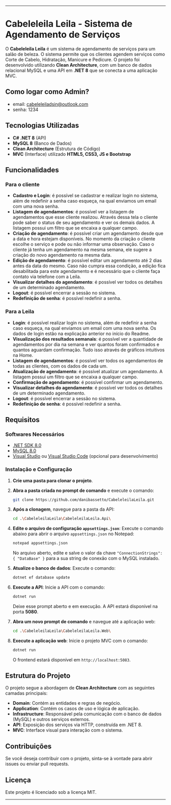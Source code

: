 
---

# Cabeleleila Leila - Sistema de Agendamento de Serviços

O **Cabeleleila Leila** é um sistema de agendamento de serviços para um salão de beleza. O sistema permite que os clientes agendem serviços como Corte de Cabelo, Hidratação, Manicure e Pedicure. O projeto foi desenvolvido utilizando **Clean Architecture**, com um banco de dados relacional MySQL e uma API em **.NET 8** que se conecta a uma aplicação MVC.

## Como logar como Admin?

- email: cabeleleiladsin@outlook.com
- senha: 1234

## Tecnologias Utilizadas

- **C# .NET 8** (API)
- **MySQL 8** (Banco de Dados)
- **Clean Architecture** (Estrutura de Código)
- **MVC** (Interface) utilizado **HTML5, CSS3, JS e Bootstrap**

## Funcionalidades

### Para o cliente

- **Cadastro e Login**: é possível se cadastrar e realizar login no sistema, além de redefinir a senha caso esqueça, na qual enviamos um email com uma nova senha.
- **Listagem de agendamentos**: é possível ver a listagem de agendamentos que esse cliente realizou. Através dessa tela o cliente pode saber o status de seu agendamento e ver os demais dados. A listagem possui um filtro que se encaixa a qualquer campo.
- **Criação de agendamento**: é possível criar um agendamento desde que a data e hora estejam disponíveis. No momento da criação o cliente escolhe o serviço e pode ou não informar uma observação. Caso o cliente já tenha um agendamento na mesma semana, ele sugere a criação do novo agendamento na mesma data.
- **Edição de agendamento**: é possível editar um agendamento até 2 dias antes da data do mesmo. Caso não cumpra essa condição, a edição fica desabilitada para este agendamento e é necessário que o cliente faça contato via telefone com a Leila.
- **Visualizar detalhes do agendamento**: é possível ver todos os detalhes de um determinado agendamento.
- **Logout**: é possível encerrar a sessão no sistema.
- **Redefinição de senha**: é possível redefinir a senha.

### Para a Leila

- **Login**: é possível realizar login no sistema, além de redefinir a senha caso esqueça, na qual enviamos um email com uma nova senha. Os dados de login estão na explicação anterior no início do Readme.
- **Visualização dos resultados semanais**: é possível ver a quantidade de agendamentos por dia na semana e ver quantos foram confirmados e quantos aguardam confirmação. Tudo isso através de gráficos intuitivos na Home.
- **Listagem de agendamentos**: é possível ver todos os agendamentos de todas as clientes, com os dados de cada um. 
- **Atualização de agendamento**: é possível atualizar um agendamento. A listagem possui um filtro que se encaixa a qualquer campo.
- **Confirmação de agendamento**: é possível confirmar um agendamento.
- **Visualizar detalhes do agendamento**: é possível ver todos os detalhes de um determinado agendamento.
- **Logout**: é possível encerrar a sessão no sistema.
- **Redefinição de senha**: é possível redefinir a senha.

## Requisitos

### Softwares Necessários

- [.NET SDK 8.0](https://dotnet.microsoft.com/download/dotnet/8.0)
- [MySQL 8.0](https://dev.mysql.com/downloads/mysql/)
- [Visual Studio](https://visualstudio.microsoft.com/) ou [Visual Studio Code](https://code.visualstudio.com/) (opcional para desenvolvimento)

### Instalação e Configuração

1. **Crie uma pasta para clonar o projeto**.
   
2. **Abra a pasta criada no prompt de comando** e execute o comando:
   ```bash
   git clone https://github.com/danibassetto/CabeleleilaLeila.git
   ```

3. **Após a clonagem**, navegue para a pasta da API:
   ```bash
   cd .\CabeleleilaLeila\CabeleleilaLeila.Api\
   ```

4. **Edite o arquivo de configuração `appsettings.json`**:
   Execute o comando abaixo para abrir o arquivo `appsettings.json` no Notepad:
   ```bash
   notepad appsettings.json
   ```
   No arquivo aberto, edite e salve o valor da chave `"ConnectionStrings": { "DataBase" }` para a sua string de conexão com o MySQL instalado.

5. **Atualize o banco de dados**:
   Execute o comando:
   ```bash
   dotnet ef database update
   ```

6. **Execute a API**:
   Inicie a API com o comando:
   ```bash
   dotnet run
   ```
   Deixe esse prompt aberto e em execução. A API estará disponível na porta **5080**.

7. **Abra um novo prompt de comando** e navegue até a aplicação web:
   ```bash
   cd .\CabeleleilaLeila\CabeleleilaLeila.Web\
   ```

8. **Execute a aplicação web**:
   Inicie o projeto MVC com o comando:
   ```bash
   dotnet run
   ```
   O frontend estará disponível em `http://localhost:5083`.

## Estrutura do Projeto

O projeto segue a abordagem de **Clean Architecture** com as seguintes camadas principais:

- **Domain**: Contém as entidades e regras de negócio.
- **Application**: Contém os casos de uso e lógica de aplicação.
- **Infrastructure**: Responsável pela comunicação com o banco de dados (MySQL) e outros serviços externos.
- **API**: Exposição dos serviços via HTTP, construída em .NET 8.
- **MVC**: Interface visual para interação com o sistema.

## Contribuições

Se você deseja contribuir com o projeto, sinta-se à vontade para abrir issues ou enviar pull requests.

## Licença

Este projeto é licenciado sob a licença MIT.

---

